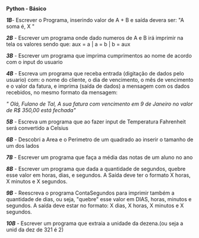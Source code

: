 **Python - Básico**

***1B***- Escrever o Programa, inserindo valor de A + B e saída devera ser: "A soma é, X "

***2B*** - Escrever um programa onde dado numeros de A e B irá imprimir na tela os valores sendo que:
 aux = a  | a = b | b = aux

***3B*** - Escrever um programa que imprima cumprimentos ao nome de acordo com o input do usuario

***4B*** - Escreva um programa que receba entrada (digitação de dados pelo usuario) com: o nome do cliente, o dia de vencimento, o mês de vencimento e o valor da fatura, e imprima (saída de dados) a mensagem com os dados recebidos, no mesmo formato da mensagem:

_" Olá, Fulano de Tal,
A sua fatura com vencimento em 9 de Janeiro no valor de R$ 350,00 está fechada"_

***5B*** - Escreva um programa que ao fazer input de Temperatura Fahrenheit será convertido a Celsius

***6B*** - Descobri a Area e o Perimetro de um quadrado ao inserir o tamanho de um dos lados

***7B*** - Escrever um programa que faça a média das notas de um aluno no ano

***8B*** - Escrever um programa que dada a quantidade de segundos, quebre esse valor em horas, dias, e segundos. A Saída deve ter o formato X horas, X minutos e X segundos.

***9B*** - Reescreva o programa ContaSegundos para imprimir também a quantidade de dias, ou seja, "quebre" esse valor em DIAS, horas, minutos e segundos. A saída deve estar no formato: X dias, X horas, X minutos e X segundos.

***10B*** - Escrever um programa que extraia a unidade da dezena.(ou seja a unid da dez de 321 é 2)



